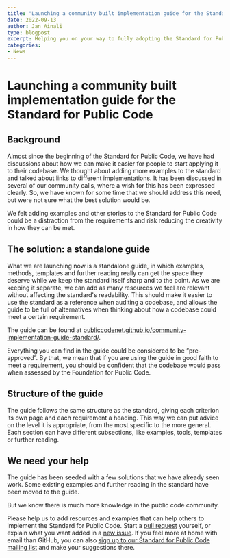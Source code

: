 ```yaml
---
title: "Launching a community built implementation guide for the Standard for Public Code"
date: 2022-09-13
author: Jan Ainali
type: blogpost
excerpt: Helping you on your way to fully adopting the Standard for Public Code for your codebase.
categories:
- News
---
```


# Launching a community built implementation guide for the Standard for Public Code

## Background

Almost since the beginning of the Standard for Public Code, we have had discussions about how we can make it easier for people to start applying it to their codebase.
We thought about adding more examples to the standard and talked about links to different implementations.
It has been discussed in several of our community calls, where a wish for this has been expressed clearly.
So, we have known for some time that we should address this need, but were not sure what the best solution would be.

We felt adding examples and other stories to the Standard for Public Code could be a distraction from the requirements and risk reducing the creativity in how they can be met.

## The solution: a standalone guide

What we are launching now is a standalone guide, in which examples, methods, templates and further reading really can get the space they deserve while we keep the standard itself sharp and to the point.
As we are keeping it separate, we can add as many resources we feel are relevant without affecting the standard's readability.
This should make it easier to use the standard as a reference when auditing a codebase, and allows the guide to be full of alternatives when thinking about how a codebase could meet a certain requirement.

The guide can be found at [publiccodenet.github.io/community-implementation-guide-standard/](https://publiccodenet.github.io/community-implementation-guide-standard/).

Everything you can find in the guide could be considered to be “pre-approved”.
By that, we mean that if you are using the guide in good faith to meet a requirement, you should be confident that the codebase would pass when assessed by the Foundation for Public Code.

## Structure of the guide

The guide follows the same structure as the standard, giving each criterion its own page and each requirement a heading.
This way we can put advice on the level it is appropriate, from the most specific to the more general.
Each section can have different subsections, like examples, tools, templates or further reading.

## We need your help

The guide has been seeded with a few solutions that we have already seen work.
Some existing examples and further reading in the standard have been moved to the guide.

But we know there is much more knowledge in the public code community.

Please help us to add resources and examples that can help others to implement the Standard for Public Code.
Start a [pull request](https://github.com/publiccodenet/community-implementation-guide-standard#contribute) yourself, or explain what you want added in a [new issue](https://github.com/publiccodenet/community-implementation-guide-standard/issues/new/choose).
If you feel more at home with email than GitHub, you can also [sign up to our Standard for Public Code mailing list](https://lists.publiccode.net/mailman/postorius/lists/standard.lists.publiccode.net/) and make your suggestions there.
